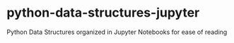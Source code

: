 # python-data-structures-jupyter
Python Data Structures organized in Jupyter Notebooks for ease of reading
